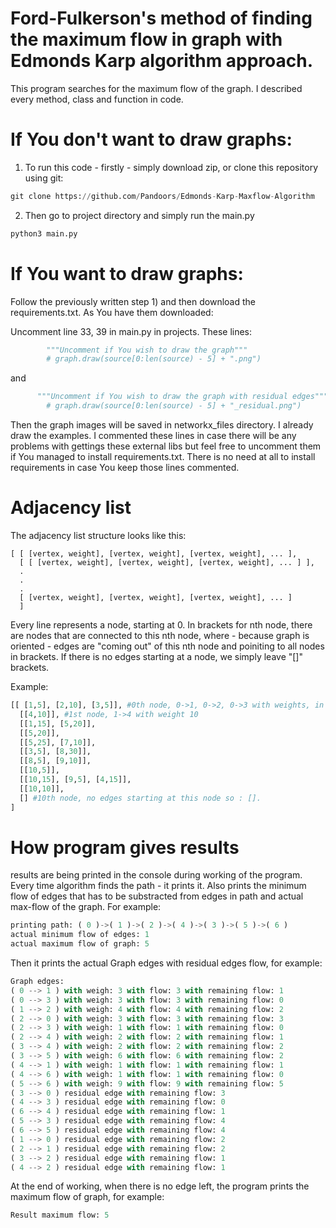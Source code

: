 # Ford-Fulkerson's method of finding the maximum flow in graph with Edmonds Karp algorithm approach.

This program searches for the maximum flow of the graph. I described every method, class and function in code.

# If You don't want to draw graphs:

1) To run this code - firstly - simply download zip, or clone this repository using git:
```python
git clone https://github.com/Pandoors/Edmonds-Karp-Maxflow-Algorithm
```

2) Then go to project directory and simply run the main.py
```python
python3 main.py
```

# If You want to draw graphs:

Follow the previously written step 1) and then download the requirements.txt. As You have them downloaded:

Uncomment line 33, 39 in main.py in projects.
These lines:
```python
        """Uncomment if You wish to draw the graph"""
        # graph.draw(source[0:len(source) - 5] + ".png")

```
and
```python
      """Uncomment if You wish to draw the graph with residual edges"""
        # graph.draw(source[0:len(source) - 5] + "_residual.png")
```

Then the graph images will be saved in networkx_files directory. I already draw the examples.
I commented these lines in case there will be any problems with gettings these external libs but feel free to uncomment them if You managed to install requirements.txt. There is no need at all to install requirements in case You keep those lines commented.

# Adjacency list

The adjacency list structure looks like this: 
```
[ [ [vertex, weight], [vertex, weight], [vertex, weight], ... ],
  [ [ [vertex, weight], [vertex, weight], [vertex, weight], ... ] ],
  .
  .
  .
  [ [vertex, weight], [vertex, weight], [vertex, weight], ... ]
  ]
```
Every line represents a node, starting at 0. In brackets for nth node, 
there are nodes that are connected to this nth node, where - because graph is oriented -
edges are "coming out" of this nth node and poiniting to all nodes in brackets. 
If there is no edges starting at a node, we simply leave "[]" brackets.

Example:
```python
[[ [1,5], [2,10], [3,5]], #0th node, 0->1, 0->2, 0->3 with weights, in order, 5, 10, 5.
  [[4,10]], #1st node, 1->4 with weight 10
  [[1,15], [5,20]],
  [[5,20]],
  [[5,25], [7,10]],
  [[3,5], [8,30]],
  [[8,5], [9,10]],
  [[10,5]],
  [[10,15], [9,5], [4,15]],
  [[10,10]],
  [] #10th node, no edges starting at this node so : [].
]
```

# How program gives results
results are being printed in the console during working of the program. Every time algorithm finds the path - it prints it. Also prints the minimum flow of edges that has to be substracted from edges in path and actual max-flow of the graph. For example:
```python
printing path: ( 0 )->( 1 )->( 2 )->( 4 )->( 3 )->( 5 )->( 6 )
actual minimum flow of edges: 1
actual maximum flow of graph: 5
```
Then it prints the actual Graph edges with residual edges flow, for example: 
```python
Graph edges: 
( 0 --> 1 ) with weigh: 3 with flow: 3 with remaining flow: 1
( 0 --> 3 ) with weigh: 3 with flow: 3 with remaining flow: 0
( 1 --> 2 ) with weigh: 4 with flow: 4 with remaining flow: 2
( 2 --> 0 ) with weigh: 3 with flow: 3 with remaining flow: 3
( 2 --> 3 ) with weigh: 1 with flow: 1 with remaining flow: 0
( 2 --> 4 ) with weigh: 2 with flow: 2 with remaining flow: 1
( 3 --> 4 ) with weigh: 2 with flow: 2 with remaining flow: 2
( 3 --> 5 ) with weigh: 6 with flow: 6 with remaining flow: 2
( 4 --> 1 ) with weigh: 1 with flow: 1 with remaining flow: 1
( 4 --> 6 ) with weigh: 1 with flow: 1 with remaining flow: 0
( 5 --> 6 ) with weigh: 9 with flow: 9 with remaining flow: 5
( 3 --> 0 ) residual edge with remaining flow: 3
( 4 --> 3 ) residual edge with remaining flow: 0
( 6 --> 4 ) residual edge with remaining flow: 1
( 5 --> 3 ) residual edge with remaining flow: 4
( 6 --> 5 ) residual edge with remaining flow: 4
( 1 --> 0 ) residual edge with remaining flow: 2
( 2 --> 1 ) residual edge with remaining flow: 2
( 3 --> 2 ) residual edge with remaining flow: 1
( 4 --> 2 ) residual edge with remaining flow: 1
```
At the end of working, when there is no edge left, the program prints the maximum flow of graph, for example:
```python
Result maximum flow: 5
```
